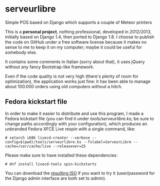 # serveurlibre
Simple POS based on Django which supports a couple of Meteor printers

This is a **personal project**, nothing professional, developed in 2012/2013, initially based on Django 1.4, then ported to Django 1.8.
I choose to publish the code on GitHub under a free software license because it makes no sense to me to keep it on my computer; maybe it could be useful for somebody else.

It contains some comments in Italian (sorry about that), it uses jQuery without any fancy Bootstrap-like framework.

Even if the code quality is not very high (there's plenty of room for optimization), the application works just fine: it has been able to manage about 100.000 orders using old computers without a hitch.

## Fedora kickstart file

In order to make it easier to distribute and use this program, I made a Fedora kickstart file (you can find it under *tools/serveurlibre.ks*; be sure to change paths accordingly with your configuration), which produces an unbranded Fedora XFCE Live respin with a single command, like:

```
# setarch i686 livecd-creator --verbose --config=$(pwd)/tools/serveurlibre.ks --fslabel=ServeurLibre --cache=/var/cache/live --releasever=25
```

Please make sure to have installed these dependencies:
```
# dnf install livecd-tools spin-kickstarts
```

You can download the [resulting ISO](http://experimental.frafra.eu/ServeurLibre.iso) if you want to try it (user/password for the Django admin interface are both set to *admin*).
